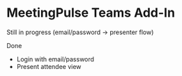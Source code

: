 # MeetingPulse Teams Add-In

Still in progress (email/password -> presenter flow)

Done

- Login with email/password
- Present attendee view
